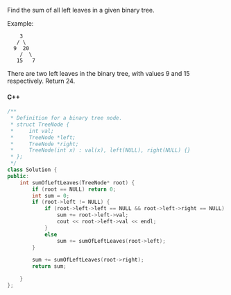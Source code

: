 Find the sum of all left leaves in a given binary tree.

Example:

```
    3
   / \
  9  20
    /  \
   15   7
```

There are two left leaves in the binary tree, with values 9 and 15 respectively. Return 24.

#### C++

```cpp
/**
 * Definition for a binary tree node.
 * struct TreeNode {
 *     int val;
 *     TreeNode *left;
 *     TreeNode *right;
 *     TreeNode(int x) : val(x), left(NULL), right(NULL) {}
 * };
 */
class Solution {
public:
    int sumOfLeftLeaves(TreeNode* root) {
        if (root == NULL) return 0;
        int sum = 0;
        if (root->left != NULL) {
            if (root->left->left == NULL && root->left->right == NULL) {
                sum += root->left->val;
                cout << root->left->val << endl;
            }
            else
                sum += sumOfLeftLeaves(root->left);
        }

        sum += sumOfLeftLeaves(root->right);
        return sum;

    }
};
```

